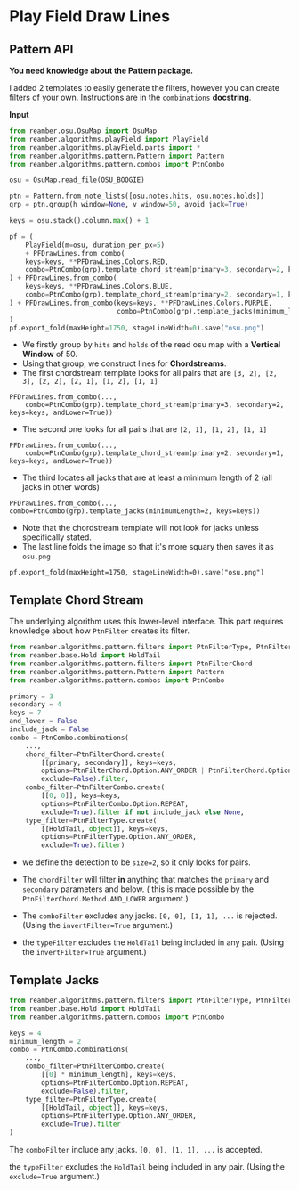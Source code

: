 # Play Field Draw Lines

## Pattern API

**You need knowledge about the Pattern package.**

I added 2 templates to easily generate the filters, however you can create filters of your own. Instructions are in
the ``combinations`` **docstring**.

**Input**

```py
from reamber.osu.OsuMap import OsuMap
from reamber.algorithms.playField import PlayField
from reamber.algorithms.playField.parts import *
from reamber.algorithms.pattern.Pattern import Pattern
from reamber.algorithms.pattern.combos import PtnCombo

osu = OsuMap.read_file(OSU_BOOGIE)

ptn = Pattern.from_note_lists([osu.notes.hits, osu.notes.holds])
grp = ptn.group(h_window=None, v_window=50, avoid_jack=True)

keys = osu.stack().column.max() + 1

pf = (
    PlayField(m=osu, duration_per_px=5)
    + PFDrawLines.from_combo(
    keys=keys, **PFDrawLines.Colors.RED,
    combo=PtnCombo(grp).template_chord_stream(primary=3, secondary=2, keys=keys, and_lower=True)
) + PFDrawLines.from_combo(
    keys=keys, **PFDrawLines.Colors.BLUE,
    combo=PtnCombo(grp).template_chord_stream(primary=2, secondary=1, keys=keys, and_lower=True)
) + PFDrawLines.from_combo(keys=keys, **PFDrawLines.Colors.PURPLE,
                           combo=PtnCombo(grp).template_jacks(minimum_length=2, keys=keys))
)
pf.export_fold(maxHeight=1750, stageLineWidth=0).save("osu.png")
```

- We firstly group by ``hits`` and ``holds`` of the read osu map with a **Vertical Window** of 50.
- Using that group, we construct lines for **Chordstreams**.
- The first chordstream template looks for all pairs that are ``[3, 2], [2, 3], [2, 2], [2, 1], [1, 2], [1, 1]``

```
PFDrawLines.from_combo(...,
    combo=PtnCombo(grp).template_chord_stream(primary=3, secondary=2, keys=keys, andLower=True))
```

- The second one looks for all pairs that are ``[2, 1], [1, 2], [1, 1]``

```
PFDrawLines.from_combo(...,
    combo=PtnCombo(grp).template_chord_stream(primary=2, secondary=1, keys=keys, andLower=True))
```

- The third locates all jacks that are at least a minimum length of 2 (all jacks in other words)

```
PFDrawLines.from_combo(..., combo=PtnCombo(grp).template_jacks(minimumLength=2, keys=keys))
```

- Note that the chordstream template will not look for jacks unless specifically stated.
- The last line folds the image so that it's more squary then saves it as ``osu.png``

```
pf.export_fold(maxHeight=1750, stageLineWidth=0).save("osu.png")
```

## Template Chord Stream

The underlying algorithm uses this lower-level interface. This part requires knowledge about how ``PtnFilter``
creates its filter.

```py
from reamber.algorithms.pattern.filters import PtnFilterType, PtnFilterCombo
from reamber.base.Hold import HoldTail
from reamber.algorithms.pattern.filters import PtnFilterChord
from reamber.algorithms.pattern.Pattern import Pattern
from reamber.algorithms.pattern.combos import PtnCombo

primary = 3
secondary = 4
keys = 7
and_lower = False
include_jack = False
combo = PtnCombo.combinations(
    ...,
    chord_filter=PtnFilterChord.create(
        [[primary, secondary]], keys=keys,
        options=PtnFilterChord.Option.ANY_ORDER | PtnFilterChord.Option.AND_LOWER if and_lower else 0,
        exclude=False).filter,
    combo_filter=PtnFilterCombo.create(
        [[0, 0]], keys=keys,
        options=PtnFilterCombo.Option.REPEAT,
        exclude=True).filter if not include_jack else None,
    type_filter=PtnFilterType.create(
        [[HoldTail, object]], keys=keys,
        options=PtnFilterType.Option.ANY_ORDER,
        exclude=True).filter)
```

- we define the detection to be ``size=2``, so it only looks for pairs.

- The ``chordFilter`` will filter **in** anything that matches the ``primary`` and ``secondary`` parameters and below. (
  this is made possible by the ``PtnFilterChord.Method.AND_LOWER`` argument.)

- The ``comboFilter`` excludes any jacks. ``[0, 0], [1, 1], ...`` is rejected. (Using the ``invertFilter=True``
  argument.)

- the ``typeFilter`` excludes the ``HoldTail`` being included in any pair. (Using the ``invertFilter=True`` argument.)

## Template Jacks

```py
from reamber.algorithms.pattern.filters import PtnFilterType, PtnFilterCombo
from reamber.base.Hold import HoldTail
from reamber.algorithms.pattern.combos import PtnCombo

keys = 4
minimum_length = 2
combo = PtnCombo.combinations(
    ...,
    combo_filter=PtnFilterCombo.create(
        [[0] * minimum_length], keys=keys,
        options=PtnFilterCombo.Option.REPEAT,
        exclude=False).filter,
    type_filter=PtnFilterType.create(
        [[HoldTail, object]], keys=keys,
        options=PtnFilterType.Option.ANY_ORDER,
        exclude=True).filter
)
```

The ``comboFilter`` include any jacks. ``[0, 0], [1, 1], ...`` is accepted.

the ``typeFilter`` excludes the ``HoldTail`` being included in any pair. (Using the ``exclude=True`` argument.)



